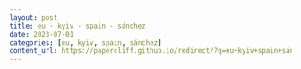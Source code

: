 ```yaml
---
layout: post
title: eu · kyiv · spain · sánchez
date: 2023-07-01
categories: [eu, kyiv, spain, sánchez]
content_url: https://papercliff.github.io/redirect/?q=eu+kyiv+spain+sánchez&tbs=cdr:1,cd_min:6/30/2023,cd_max:7/2/2023
---
```

